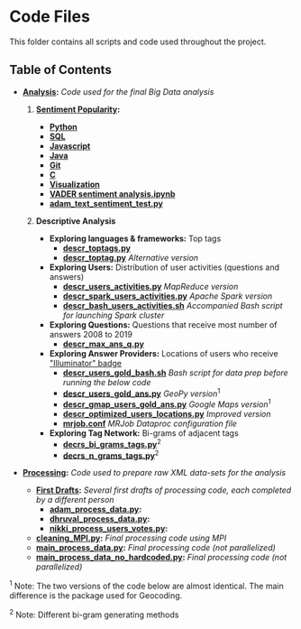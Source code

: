 # Code Files
This folder contains all scripts and code used throughout the project.

## Table of Contents
- **[Analysis](analysis):** *Code used for the final Big Data analysis*
    1. **[Sentiment Popularity](analysis/SentimentPopularity):**
        - **[Python](analysis/SentimentPopularity/Python)**
        - **[SQL](analysis/SentimentPopularity/SQL)**
        - **[Javascript](analysis/SentimentPopularity/Javascript)**
        - **[Java](analysis/SentimentPopularity/Java)**
        - **[Git](analysis/SentimentPopularity/Git)**
        - **[C](analysis/SentimentPopularity/C)**
        - **[Visualization](analysis/SentimentPopularity/README.md)**
        - **[VADER sentiment analysis.ipynb](analysis/SentimentPopularity/VADER%20sentiment%20analysis.ipynb)**
        - **[adam_text_sentiment_test.py](analysis/SentimentPopularity/adam_text_sentiment_test.py)**
     
    2. **Descriptive Analysis**  
        - **Exploring languages & frameworks:** Top tags
            - **[descr_toptags.py](analysis/descr_toptags.py)**
            - **[descr_toptag.py](analysis/descr_toptag.py)** *Alternative version*
        - **Exploring Users:** Distribution of user activities (questions and answers)
            - **[descr_users_activities.py](analysis/descr_users_activities.py)** *MapReduce version*
            - **[descr_spark_users_activities.py](analysis/descr_spark_users_activities.py)** *Apache Spark version*
            - **[descr_bash_users_activities.sh](analysis/descr_bash_users_activities.sh)** *Accompanied Bash script for launching Spark cluster*
        - **Exploring Questions:** Questions that receive most number of answers 2008 to 2019
            - **[descr_max_ans_q.py](analysis/descr_max_ans_q.py)**
        - **Exploring Answer Providers:** Locations of users who receive ["Illuminator" badge](https://stackoverflow.com/help/badges)
            - **[descr_users_gold_bash.sh](analysis/descr_users_gold_bash.sh)** *Bash script for data prep before running the below code*
            - **[descr_users_gold_ans.py](analysis/descr_users_gold_ans.py)** *GeoPy version*<sup>1</sup>
            - **[descr_gmap_users_gold_ans.py](analysis/descr_gmap_users_gold_ans.py)** *Google Maps version*<sup>1</sup>
            - **[descr_optimized_users_locations.py](analysis/descr_optimized_users_locations.py)** *Improved version*
            - **[mrjob.conf](analysis/mrjob.conf)** *MRJob Dataproc configuration file*
        - **Exploring Tag Network:** Bi-grams of adjacent tags
            - **[decrs_bi_grams_tags.py](analysis/descr_bi_grams_tags.py)**<sup>2</sup>
            - **[decrs_n_grams_tags.py](analysis/descr_n_grams_tags.py)**<sup>2</sup>

- **[Processing](processing):** *Code used to prepare raw XML data-sets for the analysis*
    - **[First Drafts](processing/first_drafts):** *Several first drafts of processing code, each completed by a different person*
        - **[adam_process_data.py](processing/first_drafts/adam_process_data.py):**
        - **[dhruval_process_data.py](processing/first_drafts/dhruval_process_data.py):**
        - **[nikki_process_users_votes.py](processing/first_drafts/nikki_process_users_votes.py):**
    - **[cleaning_MPI.py](processing/cleaning_MPI.py):** *Final processing code using MPI*
    - **[main_process_data.py](processing/main_process_data.py):** *Final processing code (not parallelized)*
    - **[main_process_data_no_hardcoded.py](processing/main_process_data_no_hardcoded.py):** *Final processing code (not parallelized)*

<sup>1</sup> Note: The two versions of the code below are almost identical. The main difference is the package used for Geocoding.
    
<sup>2</sup> Note: Different bi-gram generating methods
